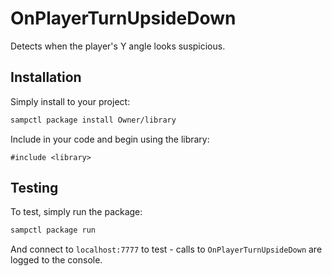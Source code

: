 # OnPlayerTurnUpsideDown

Detects when the player's Y angle looks suspicious.

## Installation

Simply install to your project:

```bash
sampctl package install Owner/library
```

Include in your code and begin using the library:

```pawn
#include <library>
```

## Testing

To test, simply run the package:

```bash
sampctl package run
```

And connect to `localhost:7777` to test - calls to `OnPlayerTurnUpsideDown` are logged to the console.
